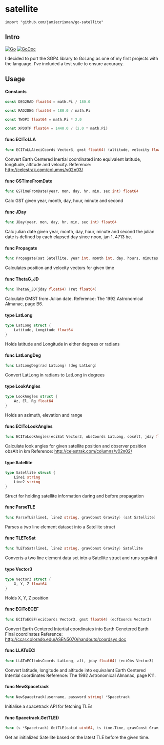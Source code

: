 # satellite
    import "github.com/jamiecrisman/go-satellite"

## Intro

[![Go](https://github.com/jamiecrisman/go-satellite/actions/workflows/go.yml/badge.svg?branch=master)](https://github.com/jamiecrisman/go-satellite/actions/workflows/go.yml) [![GoDoc](https://godoc.org/github.com/jamiecrisman/go-satellite?status.svg)](https://godoc.org/github.com/jamiecrisman/go-satellite)

I decided to port the SGP4 library to GoLang as one of my first projects with the language. I've included a test suite to ensure accuracy.

## Usage

#### Constants

```go
const DEG2RAD float64 = math.Pi / 180.0
```

```go
const RAD2DEG float64 = 180.0 / math.Pi
```

```go
const TWOPI float64 = math.Pi * 2.0
```

```go
const XPDOTP float64 = 1440.0 / (2.0 * math.Pi)
```

#### func  ECIToLLA

```go
func ECIToLLA(eciCoords Vector3, gmst float64) (altitude, velocity float64, ret LatLong)
```
Convert Earth Centered Inertial coordinated into equivalent latitude, longitude,
altitude and velocity. Reference: http://celestrak.com/columns/v02n03/

#### func  GSTimeFromDate

```go
func GSTimeFromDate(year, mon, day, hr, min, sec int) float64
```
Calc GST given year, month, day, hour, minute and second

#### func  JDay

```go
func JDay(year, mon, day, hr, min, sec int) float64
```
Calc julian date given year, month, day, hour, minute and second the julian date
is defined by each elapsed day since noon, jan 1, 4713 bc.

#### func  Propagate

```go
func Propagate(sat Satellite, year int, month int, day, hours, minutes, seconds int) (position, velocity Vector3)
```
Calculates position and velocity vectors for given time

#### func  ThetaG_JD

```go
func ThetaG_JD(jday float64) (ret float64)
```
Calculate GMST from Julian date. Reference: The 1992 Astronomical Almanac, page
B6.


#### type LatLong

```go
type LatLong struct {
	Latitude, Longitude float64
}
```

Holds latitude and Longitude in either degrees or radians

#### func  LatLongDeg

```go
func LatLongDeg(rad LatLong) (deg LatLong)
```
Convert LatLong in radians to LatLong in degrees

#### type LookAngles

```go
type LookAngles struct {
	Az, El, Rg float64
}
```

Holds an azimuth, elevation and range

#### func  ECIToLookAngles

```go
func ECIToLookAngles(eciSat Vector3, obsCoords LatLong, obsAlt, jday float64) (lookAngles LookAngles)
```
Calculate look angles for given satellite position and observer position obsAlt
in km Reference: http://celestrak.com/columns/v02n02/

#### type Satellite

```go
type Satellite struct {
	Line1 string
	Line2 string
}
```

Struct for holding satellite information during and before propagation

#### func  ParseTLE

```go
func ParseTLE(line1, line2 string, gravConst Gravity) (sat Satellite)
```
Parses a two line element dataset into a Satellite struct

#### func  TLEToSat

```go
func TLEToSat(line1, line2 string, gravConst Gravity) Satellite
```
Converts a two line element data set into a Satellite struct and runs sgp4init

#### type Vector3

```go
type Vector3 struct {
	X, Y, Z float64
}
```

Holds X, Y, Z position

#### func  ECIToECEF

```go
func ECIToECEF(eciCoords Vector3, gmst float64) (ecfCoords Vector3)
```
Convert Earth Centered Intertial coordinates into Earth Cenetered Earth Final
coordinates Reference: http://ccar.colorado.edu/ASEN5070/handouts/coordsys.doc

#### func  LLAToECI

```go
func LLAToECI(obsCoords LatLong, alt, jday float64) (eciObs Vector3)
```
Convert latitude, longitude and altitude into equivalent Earth Centered
Intertial coordinates Reference: The 1992 Astronomical Almanac, page K11.

#### func  NewSpacetrack
```go
func NewSpacetrack(username, password string) *Spacetrack
```
Initialise a spacetrack API for fetching TLEs

#### func  Spacetrack.GetTLE()
```go
func (s *Spacetrack) GetTLE(catid uint64, ts time.Time, gravConst Gravity) (Satellite, error)
```
Get an initialized Satellite based on the latest TLE before the given time.
